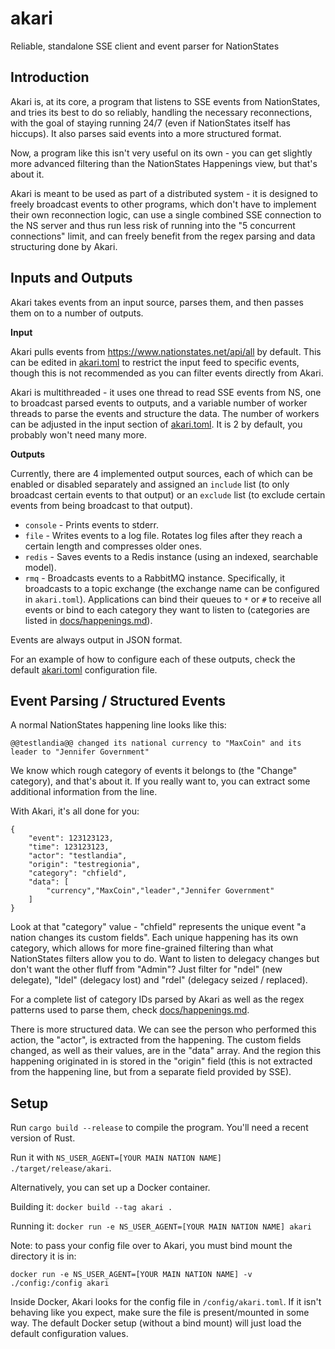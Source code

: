 # akari

Reliable, standalone SSE client and event parser for NationStates

## Introduction

Akari is, at its core, a program that listens to SSE events from NationStates, and tries its best to do so reliably, handling the necessary reconnections, with the goal of staying running 24/7 (even if NationStates itself has hiccups). It also parses said events into a more structured format.

Now, a program like this isn't very useful on its own - you can get slightly more advanced filtering than the NationStates Happenings view, but that's about it.

Akari is meant to be used as part of a distributed system - it is designed to freely broadcast events to other programs, which don't have to implement their own reconnection logic, can use a single combined SSE connection to the NS server and thus run less risk of running into the "5 concurrent connections" limit, and can freely benefit from the regex parsing and data structuring done by Akari.

## Inputs and Outputs

Akari takes events from an input source, parses them, and then passes them on to a number of outputs.

**Input**

Akari pulls events from https://www.nationstates.net/api/all by default. This can be edited in [akari.toml](config/akari.toml) to restrict the input feed to specific events, though this is not recommended as you can filter events directly from Akari.

Akari is multithreaded - it uses one thread to read SSE events from NS, one to broadcast parsed events to outputs, and a variable number of worker threads to parse the events and structure the data. The number of workers can be adjusted in the input section of [akari.toml](config/akari.toml). It is 2 by default, you probably won't need many more.

**Outputs**

Currently, there are 4 implemented output sources, each of which can be enabled or disabled separately and assigned an `include` list (to only broadcast certain events to that output) or an `exclude` list (to exclude certain events from being broadcast to that output).

- `console` - Prints events to stderr.
- `file` - Writes events to a log file. Rotates log files after they reach a certain length and compresses older ones.
- `redis` - Saves events to a Redis instance (using an indexed, searchable model).
- `rmq` - Broadcasts events to a RabbitMQ instance. Specifically, it broadcasts to a topic exchange (the exchange name can be configured in `akari.toml`). Applications can bind their queues to `*` or `#` to receive all events or bind to each category they want to listen to (categories are listed in [docs/happenings.md](docs/happenings.md)).

Events are always output in JSON format.

For an example of how to configure each of these outputs, check the default [akari.toml](config/akari.toml) configuration file.

## Event Parsing / Structured Events

A normal NationStates happening line looks like this:

`@@testlandia@@ changed its national currency to "MaxCoin" and its leader to "Jennifer Government"`

We know which rough category of events it belongs to (the "Change" category), and that's about it. If you really want to, you can extract some additional information from the line.

With Akari, it's all done for you: 
```
{
    "event": 123123123,
    "time": 123123123,
    "actor": "testlandia",
    "origin": "testregionia",
    "category": "chfield",
    "data": [
        "currency","MaxCoin","leader","Jennifer Government"
    ]
}
```

Look at that "category" value - "chfield" represents the unique event "a nation changes its custom fields". Each unique happening has its own category, which allows for more fine-grained filtering than what NationStates filters allow you to do. Want to listen to delegacy changes but don't want the other fluff from "Admin"? Just filter for "ndel" (new delegate), "ldel" (delegacy lost) and "rdel" (delegacy seized / replaced).

For a complete list of category IDs parsed by Akari as well as the regex patterns used to parse them, check [docs/happenings.md](docs/happenings.md).

There is more structured data. We can see the person who performed this action, the "actor", is extracted from the happening. The custom fields changed, as well as their values, are in the "data" array. And the region this happening originated in is stored in the "origin" field (this is not extracted from the happening line, but from a separate field provided by SSE).

## Setup

Run `cargo build --release` to compile the program. You'll need a recent version of Rust.

Run it with `NS_USER_AGENT=[YOUR MAIN NATION NAME] ./target/release/akari`.

Alternatively, you can set up a Docker container.

Building it: `docker build --tag akari .`

Running it: `docker run -e NS_USER_AGENT=[YOUR MAIN NATION NAME] akari`

Note: to pass your config file over to Akari, you must bind mount the directory it is in:

`docker run -e NS_USER_AGENT=[YOUR MAIN NATION NAME] -v ./config:/config akari`

Inside Docker, Akari looks for the config file in `/config/akari.toml`. If it isn't behaving like you expect, make sure the file is present/mounted in some way. The default Docker setup (without a bind mount) will just load the default configuration values.